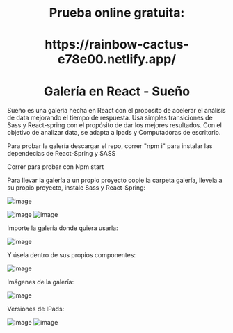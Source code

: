 <h1 align="center">Prueba online gratuita:</h1>

<h1 align="center">https://rainbow-cactus-e78e00.netlify.app/</h1>

<h1 align="center">Galería en React - Sueño</h1>

Sueño es una galería hecha en React con el propósito de acelerar el análisis de data mejorando el tiempo de respuesta.
Usa simples transiciones de Sass y React-spring con el propósito de dar los mejores resultados. Con el objetivo de analizar data,
se adapta a Ipads y Computadoras de escritorio.

Para probar la galería descargar el repo, correr "npm i" para instalar las dependecias de React-Spring y SASS

Correr para probar con Npm start

Para llevar la galería a un propio proyecto copie la carpeta galería, llevela a su propio proyecto, instale Sass y React-Spring:

![image](https://user-images.githubusercontent.com/57158052/201538058-baaa2d13-1595-4bc3-aec8-c4f8e031f688.png)

![image](https://user-images.githubusercontent.com/57158052/201538180-f74704cb-5f7b-4ba5-9115-8113fc9b347d.png)
![image](https://user-images.githubusercontent.com/57158052/201538152-0e9966d3-2ce9-4bf6-9703-a577e6546837.png)

Importe la galería donde quiera usarla: 

![image](https://user-images.githubusercontent.com/57158052/201538232-44512a2e-c98d-477a-97d6-8f7c978e8c44.png)

Y úsela dentro de sus propios componentes:

![image](https://user-images.githubusercontent.com/57158052/201538270-6f420df3-a5bc-44e5-9f04-2d780d6705db.png)

Imágenes de la galería:

![image](https://user-images.githubusercontent.com/57158052/201538321-e6b6f26f-6bab-4413-bb8f-f9aef9b7d999.png)

Versiones de IPads:

![image](https://user-images.githubusercontent.com/57158052/201538445-362bfe43-1f12-4c14-939e-28eb69ab6516.png)
![image](https://user-images.githubusercontent.com/57158052/201538459-5d7954d6-2a42-4b05-aa8c-2d572242bde9.png)
